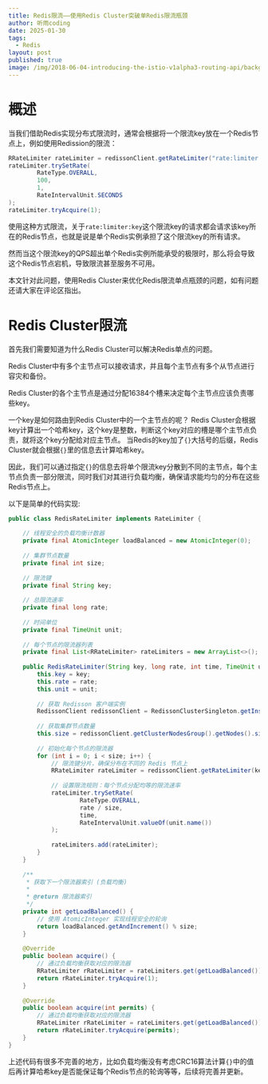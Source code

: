 ```yaml
---
title: Redis限流——使用Redis Cluster突破单Redis限流瓶颈
author: 听雨coding
date: 2025-01-30
tags:
  - Redis
layout: post
published: true
image: /img/2018-06-04-introducing-the-istio-v1alpha3-routing-api/background.jpg
---
```


# 概述

当我们借助Redis实现分布式限流时，通常会根据将一个限流key放在一个Redis节点上，例如使用Redission的限流：
```java
RRateLimiter rateLimiter = redissonClient.getRateLimiter("rate:limiter:key");  
rateLimiter.trySetRate(  
        RateType.OVERALL,  
        100, 
        1,  
        RateIntervalUnit.SECONDS  
);
rateLimiter.tryAcquire(1);
```
使用这种方式限流，关于`rate:limiter:key`这个限流key的请求都会请求该key所在的Redis节点，也就是说是单个Redis实例承担了这个限流key的所有请求。

然而当这个限流key的QPS超出单个Redis实例所能承受的极限时，那么将会导致这个Redis节点宕机，导致限流甚至服务不可用。

本文针对此问题，使用Redis Cluster来优化Redis限流单点瓶颈的问题，如有问题还请大家在评论区指出。

# Redis Cluster限流

首先我们需要知道为什么Redis Cluster可以解决Redis单点的问题。

Redis Cluster中有多个主节点可以接收请求，并且每个主节点有多个从节点进行容灾和备份。

Redis Cluster的各个主节点是通过分配16384个槽来决定每个主节点应该负责哪些key。

一个key是如何路由到Redis Cluster中的一个主节点的呢？
Redis Cluster会根据key计算出一个哈希key，这个key是整数，判断这个key对应的槽是哪个主节点负责，就将这个key分配给对应主节点。
当Redis的key加了`{}`大括号的后缀，Redis Cluster就会根据`{}`里的信息去计算哈希key。

因此，我们可以通过指定`{}`的信息去将单个限流key分散到不同的主节点，每个主节点负责一部分限流，同时我们对其进行负载均衡，确保请求能均匀的分布在这些Redis节点上。

以下是简单的代码实现:
```java
public class RedisRateLimiter implements RateLimiter {  
  
    // 线程安全的负载均衡计数器  
    private final AtomicInteger loadBalanced = new AtomicInteger(0);  
  
    // 集群节点数量  
    private final int size;  
  
    // 限流键  
    private final String key;  
  
    // 总限流速率  
    private final long rate;  
  
    // 时间单位  
    private final TimeUnit unit;  
  
    // 每个节点的限流器列表  
    private final List<RRateLimiter> rateLimiters = new ArrayList<>();  
  
    public RedisRateLimiter(String key, long rate, int time, TimeUnit unit) {  
        this.key = key;  
        this.rate = rate;  
        this.unit = unit;  
  
        // 获取 Redisson 客户端实例  
        RedissonClient redissonClient = RedissonClusterSingleton.getInstance();  
  
        // 获取集群节点数量  
        this.size = redissonClient.getClusterNodesGroup().getNodes().size();  
  
        // 初始化每个节点的限流器  
        for (int i = 0; i < size; i++) {  
            // 限流键分片，确保分布在不同的 Redis 节点上  
            RRateLimiter rateLimiter = redissonClient.getRateLimiter(key + "{" + (i + 1) + "}");  
  
            // 设置限流规则：每个节点分配均等的限流速率  
            rateLimiter.trySetRate(  
                    RateType.OVERALL,  
                    rate / size,  
                    time,  
                    RateIntervalUnit.valueOf(unit.name())  
            );  
  
            rateLimiters.add(rateLimiter);  
        }  
    }  
  
    /**  
     * 获取下一个限流器索引 (负载均衡)  
     *     
     * @return 限流器索引  
     */  
    private int getLoadBalanced() {  
        // 使用 AtomicInteger 实现线程安全的轮询  
        return loadBalanced.getAndIncrement() % size;  
    }  
  
    @Override  
    public boolean acquire() {  
        // 通过负载均衡获取对应的限流器  
        RRateLimiter rRateLimiter = rateLimiters.get(getLoadBalanced());  
        return rRateLimiter.tryAcquire(1);  
    }  
  
    @Override  
    public boolean acquire(int permits) {  
        // 通过负载均衡获取对应的限流器  
        RRateLimiter rRateLimiter = rateLimiters.get(getLoadBalanced());  
        return rRateLimiter.tryAcquire(permits);  
    }  
}
```
上述代码有很多不完善的地方，比如负载均衡没有考虑CRC16算法计算`{}`中的值后再计算哈希key是否能保证每个Redis节点的轮询等等，后续将完善并更新。